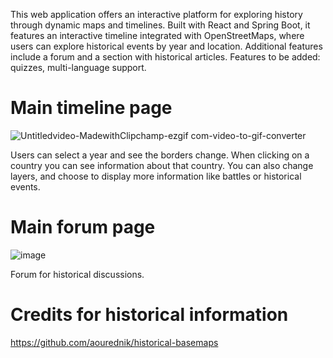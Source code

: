This web application offers an interactive platform for exploring history through dynamic maps and timelines. Built with React and Spring Boot, it features an interactive timeline integrated with OpenStreetMaps, where users can explore historical events by year and location. Additional features include a forum and a section with historical articles. Features to be added: quizzes, multi-language support. 

# Main timeline page

![Untitledvideo-MadewithClipchamp-ezgif com-video-to-gif-converter](https://github.com/user-attachments/assets/21f5b54b-56b6-4ef2-97a4-fa063440dabb)

Users can select a year and see the borders change. When clicking on a country you can see information about that country. You can also change layers, and choose to display more information like battles or historical events. 

# Main forum page

![image](https://github.com/user-attachments/assets/1c15863b-1d31-4ffd-b7a7-d1a385de1b1a)

Forum for historical discussions. 

# Credits for historical information

https://github.com/aourednik/historical-basemaps


